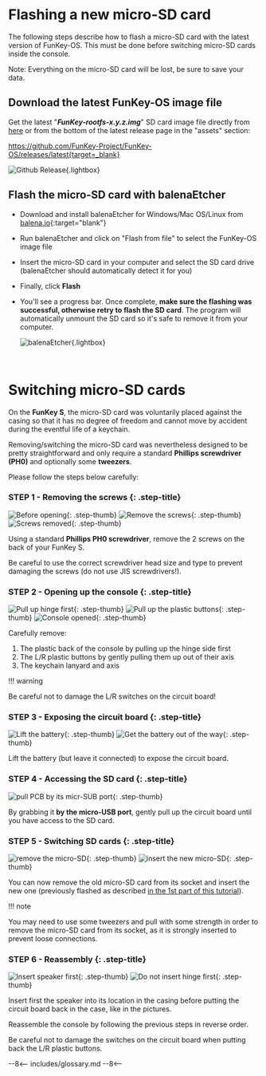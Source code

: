 # Flashing a new micro-SD card

The following steps describe how to flash a micro-SD card with the
latest version of FunKey-OS. This must be done before switching
micro-SD cards inside the console.

Note: Everything on the micro-SD card will be lost, be sure to save
your data.

## Download the latest FunKey-OS image file

Get the latest "***FunKey-rootfs-x.y.z.img***" SD card image file
directly from [here][1] or from the bottom of the latest release page
in the "assets" section:

https://github.com/FunKey-Project/FunKey-OS/releases/latest{target=_blank}

![Github Release](/assets/images/github_sd_card_image.png){.lightbox}

## Flash the micro-SD card with balenaEtcher

- Download and install balenaEtcher for Windows/Mac OS/Linux from
  [balena.io][2]{:target="blank"}

- Run balenaEtcher and click on "Flash from file" to select the
  FunKey-OS image file

- Insert the micro-SD card in your computer and select the SD card
  drive (balenaEtcher should automatically detect it for you)

- Finally, click **Flash** 

- You'll see a progress bar. Once complete, **make sure the flashing
  was successful, otherwise retry to flash the SD card**. The program
  will automatically unmount the SD card so it's safe to remove it
  from your computer.

  ![balenaEtcher](/assets/images/Flashing_successful.png){.lightbox}

  <br />

# Switching micro-SD cards

On the **FunKey S**, the micro-SD card was voluntarily placed against
the casing so that it has no degree of freedom and cannot move by
accident during the eventful life of a keychain.

Removing/switching the micro-SD card was nevertheless designed to be
pretty straightforward and only require a standard **Phillips
screwdriver (PH0)** and optionally some **tweezers**.

Please follow the steps below carefully:

### **STEP 1 - Removing the screws** {: .step-title}
![Before opening](/assets/images/disassembly/IMG_8800.jpg){: .step-thumb}
![Remove the screws](/assets/images/disassembly/IMG_8801.jpg){: .step-thumb}
![Screws removed](/assets/images/disassembly/IMG_8803.jpg){: .step-thumb}

Using a standard **Phillips PH0 screwdriver**, remove the 2 screws on
the back of your FunKey S.

Be careful to use the correct screwdriver head size and type to
prevent damaging the screws (do not use JIS screwdrivers!).

### **STEP 2 - Opening up the console** {: .step-title}
![Pull up hinge first](/assets/images/disassembly/IMG_8848.jpg){: .step-thumb}
![Pull up the plastic buttons](/assets/images/disassembly/IMG_8844.jpg){: .step-thumb}
![Console opened](/assets/images/disassembly/IMG_8813.jpg){: .step-thumb}

Carefully remove:

1. The plastic back of the console by pulling up the hinge side first
3. The L/R plastic buttons by gently pulling them up out of their axis
2. The keychain lanyard and axis

!!! warning

   Be careful not to damage the L/R switches on the circuit board!

### **STEP 3 - Exposing the circuit board** {: .step-title}
![Lift the battery](/assets/images/disassembly/IMG_8818.jpg){: .step-thumb}
![Get the battery out of the way](/assets/images/disassembly/IMG_8822.jpg){: .step-thumb}

Lift the battery (but leave it connected) to expose the circuit board.

### **STEP 4 - Accessing the SD card** {: .step-title}
![pull PCB by its micr-SUB port](/assets/images/disassembly/IMG_8833.jpg){: .step-thumb}

By grabbing it **by the micro-USB port**, gently pull up the circuit
board until you have access to the SD card.

### **STEP 5 - Switching SD cards** {: .step-title}
![remove the micro-SD](/assets/images/disassembly/IMG_8835.jpg){: .step-thumb}
![insert the new micro-SD](/assets/images/disassembly/IMG_8836.jpg){: .step-thumb}

You can now remove the old micro-SD card from its socket and insert
the new one (previously flashed as described [in the 1st part of this
tutorial][3]).

!!! note

   You may need to use some tweezers and pull with some strength in
   order to remove the micro-SD card from its socket, as it is
   strongly inserted to prevent loose connections.

### **STEP 6 - Reassembly** {: .step-title}
![Insert speaker first](/assets/images/disassembly/IMG_8865_YES.jpg){: .step-thumb}
![Do not insert hinge first](/assets/images/disassembly/IMG_8862_NO.jpg){: .step-thumb}

Insert first the speaker into its location in the casing before
putting the circuit board back in the case, like in the pictures.

Reassemble the console by following the previous steps in reverse order.

Be careful not to damage the switches on the circuit board when
putting back the L/R plastic buttons.

[1]: https://github.com/FunKey-Project/FunKey-OS/releases/download/FunKey-OS-2.0.0/FunKey-sdcard-2.0.0.img
[2]: https://www.balena.io/etcher/
[3]: #flashing-a-new-micro-sd-card

--8<--
includes/glossary.md
--8<--

